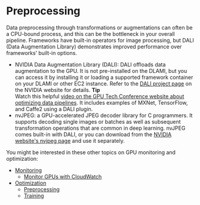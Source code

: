 # Preprocessing<a name="tutorial-gpu-opt-preprocessing"></a>

Data preprocessing through transformations or augmentations can often be a CPU\-bound process, and this can be the bottleneck in your overall pipeline\. Frameworks have built\-in operators for image processing, but DALI \(Data Augmentation Library\) demonstrates improved performance over frameworks’ built\-in options\.
+ NVIDIA Data Augmentation Library \(DALI\): DALI offloads data augmentation to the GPU\. It is not pre\-installed on the DLAMI, but you can access it by installing it or loading a supported framework container on your DLAMI or other EC2 instance\. Refer to the [DALI project page](https://docs.nvidia.com/deeplearning/sdk/dali-install-guide/index.html) on the NVIDIA website for details\.
**Tip**  
Watch this helpful [video on the GPU Tech Conference website about optimizing data pipelines](http://on-demand.gputechconf.com/gtc/2018/video/S8906/)\. It includes examples of MXNet, TensorFlow, and Caffe2 using a DALI plugin\.
+ nvJPEG: a GPU\-accelerated JPEG decoder library for C programmers\. It supports decoding single images or batches as well as subsequent transformation operations that are common in deep learning\. nvJPEG comes built\-in with DALI, or you can download from the [NVIDIA website's nvjpeg page](https://developer.nvidia.com/nvjpeg) and use it separately\.

You might be interested in these other topics on GPU monitoring and optimization:
+ [Monitoring](tutorial-gpu-monitoring.md)
  + [Monitor GPUs with CloudWatch](tutorial-gpu-monitoring-gpumon.md)
+ [Optimization](tutorial-gpu-opt.md)
  + [Preprocessing](#tutorial-gpu-opt-preprocessing)
  + [Training](tutorial-gpu-opt-training.md)